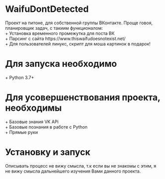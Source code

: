 <h1>WaifuDontDetected</h1>
Проект на питоне, для собственной группы ВКонтакте. 
Проще говоя, планировщик задач, с такиим функционалом:
<br>
+ Установка временного промежутка для поста ВК
<br>
+ Парсинг с сайта https://www.thiswaifudoesnotexist.net/
<br>
+ Для пользователей линукс, скрипт для моша картинок в подарок!
<h1>Для запуска необходимо</h1>
+ Python 3.7+
<h1>Для усовершенствования проекта, необходимы</h1>
+ Базовые знания VK APi
<br>
+ Базовые познания в работе с Python
<br>
+ Прямые руки
<h1>Установку и запуск</h1>
Описывать процесс не вижу смысла, т.к если вы не знакомы с этим, я не вижу смысла дальнейшего изучения Вами данного проекта.
